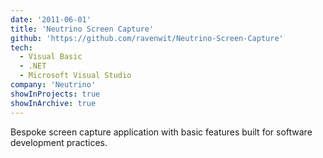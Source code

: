 ```yaml
---
date: '2011-06-01'
title: 'Neutrino Screen Capture'
github: 'https://github.com/ravenwit/Neutrino-Screen-Capture'
tech:
  - Visual Basic
  - .NET
  - Microsoft Visual Studio
company: 'Neutrino'
showInProjects: true
showInArchive: true
---
```


Bespoke screen capture application with basic features built for software development practices. 